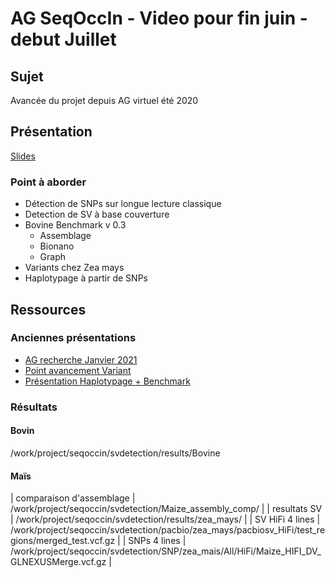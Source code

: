 # AG SeqOccIn - Video pour fin juin - debut Juillet

## Sujet

Avancée du projet depuis AG virtuel été 2020

## Présentation

[Slides](https://docs.google.com/presentation/d/11jJx_vE_3s8kOf7bPFWPbXSi_EZwx7JanRsGpVA6NOI/edit#slide=id.gb35a430bc9_0_0)

### Point à aborder

 - Détection de SNPs sur longue lecture classique
 - Detection de SV à base couverture
 - Bovine Benchmark v 0.3
	- Assemblage
	- Bionano
	- Graph
 - Variants chez Zea mays
 - Haplotypage à partir de SNPs

## Ressources

### Anciennes présentations

 - [AG recherche Janvier 2021](https://docs.google.com/presentation/d/1EG7Kot2PDPTB9JR1YqycvwtIrryX3uRjWh27Ml6n56c/edit#slide=id.gb35a430bc9_0_0)
 - [Point avancement Variant](https://docs.google.com/presentation/d/1B6s5tYAuAsJXN2_0eQcyOrzf5GsBMnFDpkD99r2g74k/edit#slide=id.gd2f9d7ea24_0_322)
 - [Présentation Haplotypage + Benchmark](https://docs.google.com/presentation/d/1Ez6duQg1O11YdetdLvyHqnHKphGZOJx2nqIEnQMzSbk/edit#slide=id.gb35a430bc9_0_0)
 
### Résultats

#### Bovin

 /work/project/seqoccin/svdetection/results/Bovine

#### Maïs

 | comparaison d'assemblage | /work/project/seqoccin/svdetection/Maize_assembly_comp/ |
 | resultats SV | /work/project/seqoccin/svdetection/results/zea_mays/ |
 | SV HiFi 4 lines | /work/project/seqoccin/svdetection/pacbio/zea_mays/pacbiosv_HiFi/test_regions/merged_test.vcf.gz |
 | SNPs 4 lines | /work/project/seqoccin/svdetection/SNP/zea_mais/All/HiFi/Maize_HIFI_DV_GLNEXUSMerge.vcf.gz |
